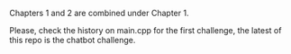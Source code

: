 Chapters 1 and 2 are combined under Chapter 1.


Please, check the history on main.cpp for the first challenge, the latest of this repo is the chatbot challenge.
